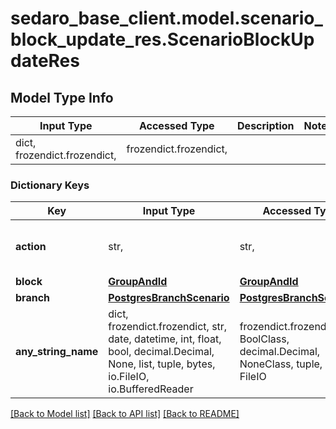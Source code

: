 # sedaro_base_client.model.scenario_block_update_res.ScenarioBlockUpdateRes

## Model Type Info
Input Type | Accessed Type | Description | Notes
------------ | ------------- | ------------- | -------------
dict, frozendict.frozendict,  | frozendict.frozendict,  |  | 

### Dictionary Keys
Key | Input Type | Accessed Type | Description | Notes
------------ | ------------- | ------------- | ------------- | -------------
**action** | str,  | str,  |  | must be one of ["UPDATE", ] 
**block** | [**GroupAndId**](GroupAndId.md) | [**GroupAndId**](GroupAndId.md) |  | 
**branch** | [**PostgresBranchScenario**](PostgresBranchScenario.md) | [**PostgresBranchScenario**](PostgresBranchScenario.md) |  | 
**any_string_name** | dict, frozendict.frozendict, str, date, datetime, int, float, bool, decimal.Decimal, None, list, tuple, bytes, io.FileIO, io.BufferedReader | frozendict.frozendict, str, BoolClass, decimal.Decimal, NoneClass, tuple, bytes, FileIO | any string name can be used but the value must be the correct type | [optional]

[[Back to Model list]](../../README.md#documentation-for-models) [[Back to API list]](../../README.md#documentation-for-api-endpoints) [[Back to README]](../../README.md)

